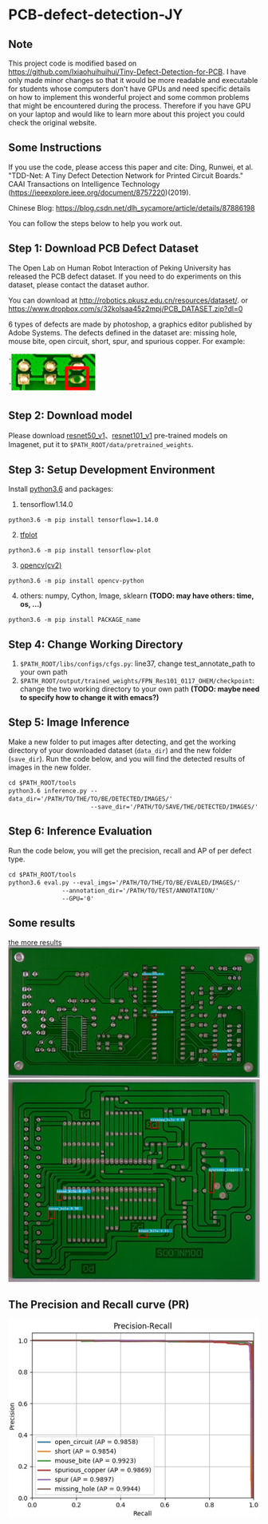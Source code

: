 # PCB-defect-detection-JY
## Note
This project code is modified based on https://github.com/Ixiaohuihuihui/Tiny-Defect-Detection-for-PCB. I have only made minor changes so that it would be more readable and executable for students whose computers don't have GPUs and need specific details on how to implement this wonderful project and some common problems that might be encountered during the process. Therefore if you have GPU on your laptop and would like to learn more about this project you could check the original website.


## Some Instructions

If you use the code, please access this paper and cite: 
Ding, Runwei, et al. "TDD-Net: A Tiny Defect Detection Network for Printed Circuit Boards." CAAI Transactions on Intelligence Technology (https://ieeexplore.ieee.org/document/8757220)(2019).

Chinese Blog: https://blog.csdn.net/dlh_sycamore/article/details/87886198


You can follow the steps below to help you work out.

## Step 1: Download PCB Defect Dataset
The Open Lab on Human Robot Interaction of Peking University has released the PCB defect dataset. If you need to do experiments on this dataset, please contact the dataset author. 

You can download at http://robotics.pkusz.edu.cn/resources/dataset/. or https://www.dropbox.com/s/32kolsaa45z2mpj/PCB_DATASET.zip?dl=0


6 types of defects are made by photoshop, a graphics editor published by Adobe Systems. The defects defined in the dataset are: missing hole, mouse bite, open circuit, short, spur, and spurious copper. 
For example:

![1](a(missinghole).png)

## Step 2: Download model
Please download [resnet50_v1](http://download.tensorflow.org/models/resnet_v1_50_2016_08_28.tar.gz)、[resnet101_v1](http://download.tensorflow.org/models/resnet_v1_101_2016_08_28.tar.gz) pre-trained models on Imagenet, put it to `$PATH_ROOT/data/pretrained_weights`. 


## Step 3: Setup Development Environment
Install [python3.6](https://www.python.org/downloads/release/python-360/) and packages:
1. tensorflow1.14.0
```
python3.6 -m pip install tensorflow=1.14.0
```

2. [tfplot](https://github.com/wookayin/tensorflow-plot)
```
python3.6 -m pip install tensorflow-plot
```

3. [opencv(cv2)](https://pypi.org/project/opencv-python/)  
```
python3.6 -m pip install opencv-python
```

4. others: numpy, Cython, Image, sklearn  **(TODO: may have others: time, os, ...)**
```
python3.6 -m pip install PACKAGE_name
```


## Step 4: Change Working Directory
1. `$PATH_ROOT/⁨libs⁩/configs⁩/cfgs.py`: line37, change test_annotate_path to your own path
2. `$PATH_ROOT/output/trained_weights/FPN_Res101_0117_OHEM/checkpoint`: change the two working directory to your own path  **(TODO: maybe need to specify how to change it with emacs?)**

## Step 5: Image Inference
Make a new folder to put images after detecting, and get the working directory of your downloaded dataset (`data_dir`) and the new folder (`save_dir`). Run the code below, and you will find the detected results of images in the new folder.
```
cd $PATH_ROOT/tools
python3.6 inference.py --data_dir='/PATH/TO/THE/TO/BE/DETECTED/IMAGES/' 
                       --save_dir='/PATH/TO/SAVE/THE/DETECTED/IMAGES/'
```

## Step 6: Inference Evaluation
Run the code below, you will get the precision, recall and AP of per defect type.
```  
cd $PATH_ROOT/tools
python3.6 eval.py --eval_imgs='/PATH/TO/THE/TO/BE/EVALED/IMAGES/'  
               --annotation_dir='/PATH/TO/TEST/ANNOTATION/'
               --GPU='0'
```   

## Some results 
[the more results](https://github.com/Ixiaohuihuihui/PCB-defect-detection/tree/master/tools/inference_results)
![1](01_missing_hole_01.jpg)
![2](04_mouse_bite_10.jpg)

## The Precision and Recall curve (PR)
![3](TDD_results.jpg)
